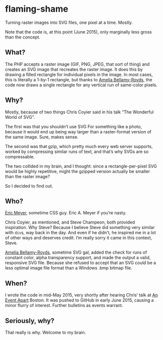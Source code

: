 # flaming-shame

Turning raster images into SVG files, one pixel at a time.  Mostly.

Note that the code is, at this point (June 2015), only marginally less gross than the concept.

## What?

The PHP accepts a raster image (GIF, PNG, JPEG, that sort of thing) and creates an SVG image that recreates the raster image.  It does this by drawing a filled rectangle for individual pixels in the image.  In most cases, this is literally a 1-by-1 rectangle, but thanks to [Amelia Bellamy-Royds](https://github.com/AmeliaBR/), the code now draws a single rectangle for any vertical run of same-color pixels.

## Why?

Mostly, because of two things Chris Coyier said in his talk “The Wonderful World of SVG”.

The first was that you shouldn’t use SVG For something like a photo, because it would end up being way larger than a raster-format version of the same image.  Sure, makes sense.

The second was that gzip, which pretty much every web server supports, worked by compressing similar runs of text, and that’s why SVGs are so compressable.

The two collided in my brain, and I thought: since a rectangle-per-pixel SVG would be highly repetitive, might the gzipped version actually be smaller than the raster image?

So I decided to find out.

## Who?

[Eric Meyer](http://meyerweb.com/), sometime CSS guy.  Eric A. Meyer if you’re nasty.

Chris Coyier, as mentioned, and Steve Champeon, both provided inspiration.  Why Steve? Because I believe Steve did something very similar with `div`s, way back in the day.  And even if he didn’t, he inspired me in a lot of other ways and deserves credit.  I’m really sorry it came in this context, Steve.

[Amelia Bellamy-Royds](https://github.com/AmeliaBR/), sometime SVG gal, added the check for runs of constant color, alpha transparency support, and made the output a valid, responsive SVG file.  Because she refused to accept that an SVG could be a less optimal image file format than a Windows .bmp bitmap file.

## When?

I wrote the code in mid-May 2015, very shortly after hearing Chris’ talk at [An Event Apart](http://aneventapart.com/) Boston.  It was pushed to GitHub in early June 2015, causing a minor flurry of interest.  Further bulletins as events warrant.

## Seriously, why?

That really is why.  Welcome to my brain.
